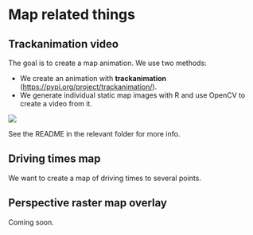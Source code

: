 # Map related things

## Trackanimation video

The goal is to create a map animation. We use two methods: 

* We create an animation with **trackanimation** (https://pypi.org/project/trackanimation/). 
* We generate individual static map images with R and use OpenCV to create a video from it.

![](preview.gif)

See the README in the relevant folder for more info.

## Driving times map

We want to create a map of driving times to several points.

## Perspective raster map overlay

Coming soon.
